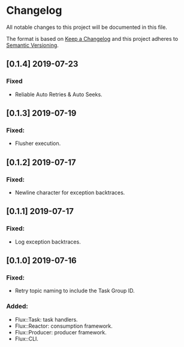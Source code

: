 # Changelog
All notable changes to this project will be documented in this file.

The format is based on [Keep a Changelog](http://keepachangelog.com/en/1.0.0/)
and this project adheres to [Semantic Versioning](http://semver.org/spec/v2.0.0.html).

## [0.1.4] 2019-07-23
### Fixed
- Reliable Auto Retries & Auto Seeks.

## [0.1.3] 2019-07-19
### Fixed:
- Flusher execution.

## [0.1.2] 2019-07-17
### Fixed:
- Newline character for exception backtraces.

## [0.1.1] 2019-07-17
### Fixed:
- Log exception backtraces.

## [0.1.0] 2019-07-16
### Fixed:
- Retry topic naming to include the Task Group ID.

### Added:
- Flux::Task: task handlers.
- Flux::Reactor: consumption framework.
- Flux::Producer: producer framework.
- Flux::CLI.
